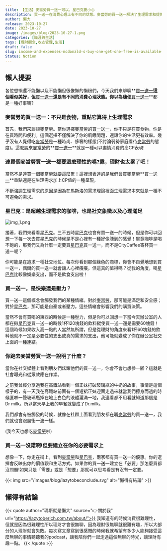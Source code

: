 ```yaml
---
title: 【生活】麥當勞買一送一可以，星巴克要小心
description: 買一送一在消費心理上有不同的狀態。麥當勞的買一送一解決了生理需求和提供便利，而星巴克的買一送一可能追求社交地位和心理滿足。買一送一觸發情緒，影響購買決策。選擇買一送一反映價值觀和生活方式，但要建立在必要需求上。
author: 懶大
release: 2023-10-27
date: 2023-10-27
image: /images/blog/2023-10-27-1.png
categories: [職涯與生活]
tags: [理財觀念,收支管理,生活]
draft: false
slug: income-and-expenses-mcdonald-s-buy-one-get-one-free-is-available-be-careful-with-starbucks
Status: Notion
---
```

## 懶人提要

各位想懶還不能懶以及不能懶但很像懶的懶粉們，今天我們來聊聊**[買一送一](https://www.storm.mg/lifestyle/4889362)**這個看似美好，但**[買一送一](https://www.storm.mg/lifestyle/4889362)**還是有不同的消費心理狀態。你以為隨便**[買一送一](https://www.storm.mg/lifestyle/4889362)**都是一種好事嗎?


### 麥當勞的買一送一：不只是食物，重點它算得上生理需求

首先，我們來談談[麥當勞](https://www.mcdonalds.com/tw/zh-tw.html)。當你選擇[麥當勞](https://www.mcdonalds.com/tw/zh-tw.html)的[買一送一](https://www.storm.mg/lifestyle/4889362)，你不只是在買食物，你是在買時間和便利。這個選擇不僅解決了你的飢餓問題，還讓你的生活更有效率。幾乎沒有人覺得吃[麥當勞](https://www.mcdonalds.com/tw/zh-tw.html)是一種時尚、侈奢的樣態(不討論弱勢家庭看待[麥當勞](https://www.mcdonalds.com/tw/zh-tw.html)的態度)。這麼說來[麥當勞](https://www.mcdonalds.com/tw/zh-tw.html)的**[買一送一](https://www.storm.mg/lifestyle/4889362)**就是一種可以盡情消費的高CP表現!

### 連買個麥當勞買一送一都要這麼理性的嗎?靠，理財也太累了吧！

當然不是連買一個[麥當勞](https://www.mcdonalds.com/tw/zh-tw.html)就要這麼累！這裡想表達的是我們會買[麥當勞](https://www.mcdonalds.com/tw/zh-tw.html)**[買一送一](https://www.storm.mg/lifestyle/4889362)**重點還是在生理需求加上CP值的一種呈現。

不斷強調生理需求的原因是因為在馬斯洛的需求理論裡面生理需求本來就是一種不可避免的需求。

### 星巴克：是超越生理需求的咖啡，也是社交象徵以及心理滿足

![img_1.png](img_1.png)

接著，我們來看看[星巴克](https://www.starbucks.com.tw/)。三不五時[星巴克](https://www.starbucks.com.tw/)也會有買一送一的時候，但是你可以回想一下每一次去買[星巴克](https://www.starbucks.com.tw/)的時候是不是心裡有一種好像賺到的感覺！畢竟咖啡是喝不飽的，那我們又為什麼一定要買[星巴克](https://www.starbucks.com.tw/)買一送一，而不是CityCaffee寄杯買一送一呢？

你可能是在追求一種社交地位。每次你看到那個綠色的商標，你會不自覺地想到買一送一，偶爾的買一送一就會讓人心裡癢癢，但這真的值得嗎？從我的角度，喝[星巴克](https://www.starbucks.com.tw/)比較像娛樂支出，而不是飲食支出啦！

### 買一送一，是快樂還是壓力？

買一送一這個概念會觸發我們的某種情緒。對於[麥當勞](https://www.mcdonalds.com/tw/zh-tw.html)，那可能是滿足和安全感；對於[星巴克](https://www.starbucks.com.tw/)，那可能是自豪或者壓力。這些情緒會影響我們的購買決策。

當然不會有買喝的東西的時候是一種壓力，但是你可以回想一下當今天辦公室的人都在揪[星巴克](https://www.starbucks.com.tw/)買一送一的時候1杯120塊錢的飲料縱使買一送一還是需要60塊錢！這個時候如果收入高一點的人當然無所謂，但是從理財的角度來看1杯60塊錢的飲料他就不一定是必要性的支出或真的需求的支出，他可能就變成了你在辦公室社交上面的一種連結。

### 你跑去麥當勞買一送一說明了什麼？

當你在社交媒體上看到朋友們炫耀他們的買一送一，你會不會也想參一腳？這就是社會曝光和從眾效應在作祟。

之前我曾經分享過我在高鐵站看到一個正妹打破玻璃瓶的牛奶的故事，事情是這個樣子的，有一天我在高鐵站前面有一個短裙正妹迎面走過來就當我們擦身而過的時候匡啷一聲玻璃瓶掉在地上白色的液體灑滿一地，我連看都不用看就知道那個是Dr milk。所以當天早上我的早餐就變成了Dr.milk。

我們都會有被觸發的時候，就像在社群上面看到朋友都在曬[麥當勞](https://www.mcdonalds.com/tw/zh-tw.html)的買一送一，我們就也會跟風衝一波一樣。

(我今天也想吃[麥當勞](https://www.mcdonalds.com/tw/zh-tw.html)啦)

### 買一送一沒錯啊!但要建立在你的必要需求上

想像一下，你走在街上，看到[麥當勞](https://www.mcdonalds.com/tw/zh-tw.html)和[星巴克](https://www.starbucks.com.tw/)，兩家都有買一送一的優惠。你的選擇會反映出你的價值觀和生活方式。如果你的買一送一建立在「必要」那怎麼買都沒問題!如果只是「需要」或是「想要」那就可以思考看是有沒有一定要。


{{< img src="/images/blog/lazytobeconclude.svg" alt="懶得有結論" >}}
## 懶得有結論

{{< quote author="瑪斯就是懶大" source="👉關於我" url="https://lazytoberich.com.tw/about/">}}
我知道有的時候消費很難理性，但就是因為很難理性所以理財才會很無聊，因為理財很無聊就很難有趣，所以大部分的人理財就會失敗。每次寫文章寫到很感慨的時候我就希望有多少人能夠接受這麼無聊的事情聽聽我的podcast，讓我陪你們一起走過這個無聊的時光，讓理財有趣一點。
{{< /quote >}}
